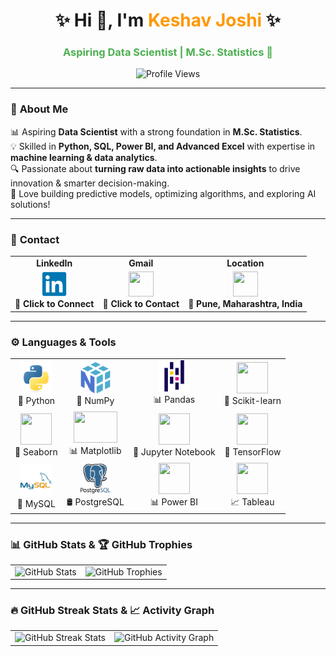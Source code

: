 <h1 align="center">✨ Hi 👋, I'm <span style="color:#ff9800">Keshav Joshi</span> ✨</h1>
<h3 align="center" style="color:#4CAF50">Aspiring Data Scientist | M.Sc. Statistics 🚀</h3>

<p align="center">
  <img src="https://komarev.com/ghpvc/?username=K26J&label=Profile%20views&color=0e75b6&style=flat" alt="Profile Views" />
</p>

---

### 🚀 **About Me**  
📊 Aspiring **Data Scientist** with a strong foundation in **M.Sc. Statistics**.  
💡 Skilled in **Python, SQL, Power BI, and Advanced Excel** with expertise in **machine learning & data analytics**.  
🔍 Passionate about **turning raw data into actionable insights** to drive innovation & smarter decision-making.  
🚀 Love building predictive models, optimizing algorithms, and exploring AI solutions!  

---

### 📧 **Contact**  
<table align="center">
  <tr>
    <td align="center">
      <strong>LinkedIn</strong>
    </td>
    <td align="center">
      <strong>Gmail</strong>
    </td>
    <td align="center">
      <strong>Location</strong>
    </td>
  </tr>
  <tr>
    <td align="center">
      <a href="https://www.linkedin.com/in/keshav-m-joshi/" target="_blank">
        <img src="https://raw.githubusercontent.com/devicons/devicon/master/icons/linkedin/linkedin-original.svg" width="40" height="40"/>
      </a>
      <br>🔗 <strong>Click to Connect</strong>
    </td>
    <td align="center">
      <a href="mailto:keshavjoshi5467@gmail.com" target="_blank">
        <img src="https://static.vecteezy.com/system/resources/previews/016/716/465/non_2x/gmail-icon-free-png.png" width="40" height="40"/>
      </a>
      <br>📧 <strong>Click to Contact</strong>
    </td>
    <td align="center">
      <img src="https://www.freeiconspng.com/uploads/location-icon-png-14.png" width="40" height="40"/>
      <br>📍 <strong>Pune, Maharashtra, India</strong>
    </td>
  </tr>
</table>

---

### ⚙️ **Languages & Tools**  
<table align="center">
  <tr>
    <td align="center">
      <a href="https://www.python.org/">
        <img src="https://raw.githubusercontent.com/devicons/devicon/master/icons/python/python-original.svg" width="50" height="50"/>
      </a>
      <br>🐍 Python
    </td>
    <td align="center">
      <a href="https://numpy.org/">
        <img src="https://raw.githubusercontent.com/devicons/devicon/master/icons/numpy/numpy-original.svg" width="50" height="50"/>
      </a>
      <br>🔢 NumPy
    </td>
    <td align="center">
      <a href="https://pandas.pydata.org/">
        <img src="https://raw.githubusercontent.com/devicons/devicon/master/icons/pandas/pandas-original.svg" width="50" height="50"/>
      </a>
      <br>📊 Pandas
    </td>
    <td align="center">
      <a href="https://scikit-learn.org/">
        <img src="https://upload.wikimedia.org/wikipedia/commons/0/05/Scikit_learn_logo_small.svg" width="50" height="50"/>
      </a>
      <br>🤖 Scikit-learn
    </td>
  </tr>
  <tr>
    <td align="center">
      <a href="https://seaborn.pydata.org/">
        <img src="https://seaborn.pydata.org/_images/logo-mark-lightbg.svg" width="50" height="50"/>
      </a>
      <br>🎨 Seaborn
    </td>
    <td align="center">
      <a href="https://matplotlib.org/">
        <img src="https://matplotlib.org/3.3.0/_images/sphx_glr_logos2_003.png" width="70" height="50"/>
      </a>
      <br>📊 Matplotlib
    </td>
    <td align="center">
      <a href="https://jupyter.org/">
        <img src="https://cdn.dida.do/blog/20210329_FG_dida-tech-stack/jupyter_logo.png" width="50" height="50"/>
      </a>
      <br>📒 Jupyter Notebook
    </td>
    <td align="center">
      <a href="https://www.tensorflow.org/">
        <img src="https://static-00.iconduck.com/assets.00/tensorflow-logo-icon-956x1024-b3p0phpm.png" width="50" height="50"/>
      </a>
      <br>🧠 TensorFlow
    </td>
  </tr>
  <tr>
    <td align="center">
      <a href="https://www.mysql.com/">
        <img src="https://raw.githubusercontent.com/devicons/devicon/master/icons/mysql/mysql-original-wordmark.svg" width="50" height="50"/>
      </a>
      <br>💾 MySQL
    </td>
    <td align="center">
      <a href="https://www.postgresql.org/">
        <img src="https://raw.githubusercontent.com/devicons/devicon/master/icons/postgresql/postgresql-original-wordmark.svg" width="50" height="50"/>
      </a>
      <br>🛢️ PostgreSQL
    </td>
    <td align="center">
      <a href="https://powerbi.microsoft.com/">
        <img src="https://cdn.freelogovectors.net/wp-content/uploads/2023/11/power-bi-logo-freelogovectors.net_.png" width="50" height="50"/>
      </a>
      <br>📊 Power BI
    </td>
    <td align="center">
      <a href="https://www.tableau.com/">
        <img src="https://logosmarcas.net/wp-content/uploads/2021/10/Tableau-Logo-650x366.png" width="50" height="50"/>
      </a>
      <br>📈 Tableau
    </td>
  </tr>
</table>

---

### 📊 **GitHub Stats & 🏆 GitHub Trophies**  
<table align="center">
  <tr>
    <td>
      <img src="https://github-readme-stats.vercel.app/api?username=K26J&show_icons=true&theme=radical&locale=en&size_weight=0.4" alt="GitHub Stats" />
    </td>
    <td>
      <img src="https://github-profile-trophy.vercel.app/?username=K26J&theme=algolia&margin-w=15&margin-h=15" alt="GitHub Trophies" />
    </td>
  </tr>
</table>

---

### 🔥 **GitHub Streak Stats & 📈 Activity Graph**  
<table align="center">
  <tr>
    <td>
      <img src="https://github-readme-streak-stats.herokuapp.com/?user=K26J&theme=highcontrast" alt="GitHub Streak Stats" />
    </td>
    <td>
      <img src="https://github-readme-activity-graph.vercel.app/graph?username=K26J&theme=react-dark&area=true&hide_border=true" alt="GitHub Activity Graph" />
    </td>
  </tr>
</table>



